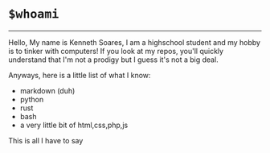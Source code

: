 # `$whoami`
---
Hello, My name is Kenneth Soares, I am a highschool student and my hobby is to tinker with computers!
 If you look at my repos, you'll quickly understand that I'm not a prodigy but I guess it's not a big deal.  
 
 Anyways, here is a little list of what I know:
 * markdown (duh)
 * python
 * rust
 * bash
 * a very little bit of html,css,php,js

This is all I have to say
<!---
ken-soares/ken-soares is a ✨ special ✨ repository because its `README.md` (this file) appears on your GitHub profile.
You can click the Preview link to take a look at your changes.
--->
